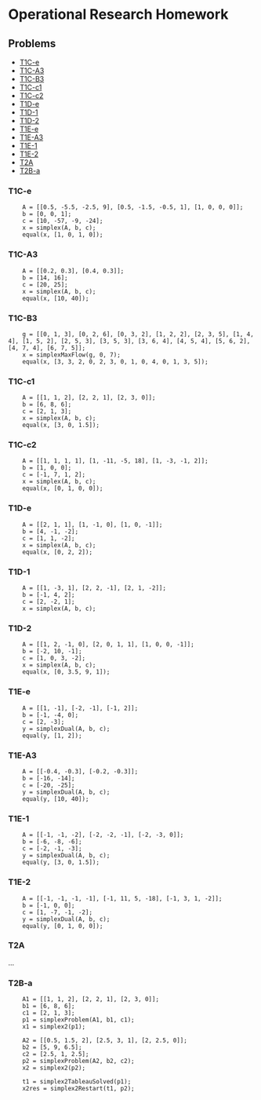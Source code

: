 Operational Research Homework
=============================

## Problems

- [T1C-e](#t1c-e)
- [T1C-A3](#t1c-a3)
- [T1C-B3](#t1c-b3)
- [T1C-c1](#t1c-c1)
- [T1C-c2](#t1c-c2)
- [T1D-e](#t1d-e)
- [T1D-1](#t1d-1)
- [T1D-2](#t1d-2)
- [T1E-e](#t1e-e)
- [T1E-A3](#t1e-a3)
- [T1E-1](#t1e-1)
- [T1E-2](#t1e-2)
- [T2A](#t2a)
- [T2B-a](#t2b-a)

### T1C-e

```
    A = [[0.5, -5.5, -2.5, 9], [0.5, -1.5, -0.5, 1], [1, 0, 0, 0]];
    b = [0, 0, 1];
    c = [10, -57, -9, -24];
    x = simplex(A, b, c);
    equal(x, [1, 0, 1, 0]);
```

### T1C-A3

```
    A = [[0.2, 0.3], [0.4, 0.3]];
    b = [14, 16];
    c = [20, 25];
    x = simplex(A, b, c);
    equal(x, [10, 40]);
```

### T1C-B3

```
    g = [[0, 1, 3], [0, 2, 6], [0, 3, 2], [1, 2, 2], [2, 3, 5], [1, 4, 4], [1, 5, 2], [2, 5, 3], [3, 5, 3], [3, 6, 4], [4, 5, 4], [5, 6, 2], [4, 7, 4], [6, 7, 5]];
    x = simplexMaxFlow(g, 0, 7);
    equal(x, [3, 3, 2, 0, 2, 3, 0, 1, 0, 4, 0, 1, 3, 5]);
```

### T1C-c1

```
    A = [[1, 1, 2], [2, 2, 1], [2, 3, 0]];
    b = [6, 8, 6];
    c = [2, 1, 3];
    x = simplex(A, b, c);
    equal(x, [3, 0, 1.5]);
```

### T1C-c2

```
    A = [[1, 1, 1, 1], [1, -11, -5, 18], [1, -3, -1, 2]];
    b = [1, 0, 0];
    c = [-1, 7, 1, 2];
    x = simplex(A, b, c);
    equal(x, [0, 1, 0, 0]);
```

### T1D-e

```
    A = [[2, 1, 1], [1, -1, 0], [1, 0, -1]];
    b = [4, -1, -2];
    c = [1, 1, -2];
    x = simplex(A, b, c);
    equal(x, [0, 2, 2]);
```

### T1D-1

```
    A = [[1, -3, 1], [2, 2, -1], [2, 1, -2]];
    b = [-1, 4, 2];
    c = [2, -2, 1];
    x = simplex(A, b, c);
```

### T1D-2

```
    A = [[1, 2, -1, 0], [2, 0, 1, 1], [1, 0, 0, -1]];
    b = [-2, 10, -1];
    c = [1, 0, 3, -2];
    x = simplex(A, b, c);
    equal(x, [0, 3.5, 9, 1]);
```

### T1E-e

```
    A = [[1, -1], [-2, -1], [-1, 2]];
    b = [-1, -4, 0];
    c = [2, -3];
    y = simplexDual(A, b, c);
    equal(y, [1, 2]);
```

### T1E-A3

```
    A = [[-0.4, -0.3], [-0.2, -0.3]];
    b = [-16, -14];
    c = [-20, -25];
    y = simplexDual(A, b, c);
    equal(y, [10, 40]);
```

### T1E-1

```
    A = [[-1, -1, -2], [-2, -2, -1], [-2, -3, 0]];
    b = [-6, -8, -6];
    c = [-2, -1, -3];
    y = simplexDual(A, b, c);
    equal(y, [3, 0, 1.5]);
```

### T1E-2

```
    A = [[-1, -1, -1, -1], [-1, 11, 5, -18], [-1, 3, 1, -2]];
    b = [-1, 0, 0];
    c = [1, -7, -1, -2];
    y = simplexDual(A, b, c);
    equal(y, [0, 1, 0, 0]);
```

### T2A

...

### T2B-a

```
    A1 = [[1, 1, 2], [2, 2, 1], [2, 3, 0]];
    b1 = [6, 8, 6];
    c1 = [2, 1, 3];
    p1 = simplexProblem(A1, b1, c1);
    x1 = simplex2(p1);
    
    A2 = [[0.5, 1.5, 2], [2.5, 3, 1], [2, 2.5, 0]];
    b2 = [5, 9, 6.5];
    c2 = [2.5, 1, 2.5];
    p2 = simplexProblem(A2, b2, c2);
    x2 = simplex2(p2);
    
    t1 = simplex2TableauSolved(p1);
    x2res = simplex2Restart(t1, p2);
```

